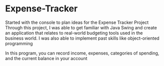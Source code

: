 # Expense-Tracker
Started with the console to plan ideas for the Expense Tracker Project
Through this project, I was able to get familiar with Java Swing and create an application that relates to real-world budgeting tools used in the business world.
I was also able to implement past skills like object-oriented programming

In this program, you can record income, expenses, categories of spending, and the current balance in your account 
